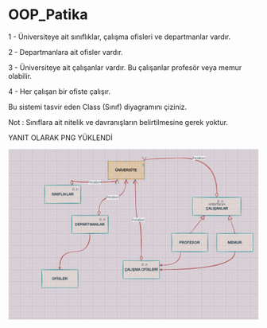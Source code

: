 # OOP_Patika
 
1 - Üniversiteye ait sınıflıklar, çalışma ofisleri ve departmanlar vardır.

2 - Departmanlara ait ofisler vardır.

3 - Üniversiteye ait çalışanlar vardır. Bu çalışanlar profesör veya memur olabilir.

4 - Her çalışan bir ofiste çalışır.

Bu sistemi tasvir eden Class (Sınıf) diyagramını çiziniz.

Not : Sınıflara ait nitelik ve davranışların belirtilmesine gerek yoktur.

YANIT OLARAK PNG YÜKLENDİ

![alt text](https://github.com/Mertcali/OOP_Patika/blob/main/src/UML_MODELLEME/Uni_Yonetim_Sistemi.JPG)
